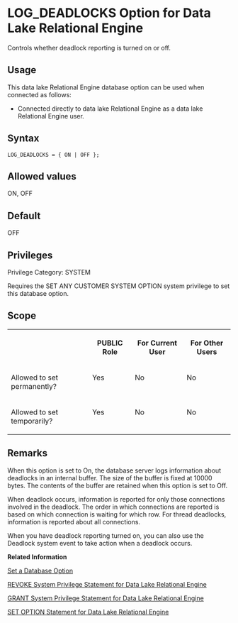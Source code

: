 <!-- loioa31c5ce584f21015bb89fdbcca8c9910 -->

# LOG\_DEADLOCKS Option for Data Lake Relational Engine

Controls whether deadlock reporting is turned on or off.



<a name="loioa31c5ce584f21015bb89fdbcca8c9910__section_d5v_fkr_znb"/>

## Usage

This data lake Relational Engine database option can be used when connected as follows:

-   Connected directly to data lake Relational Engine as a data lake Relational Engine user.



<a name="loioa31c5ce584f21015bb89fdbcca8c9910__section_z42_4vs_lrb"/>

## Syntax

```
LOG_DEADLOCKS = { ON | OFF };
```



## Allowed values

ON, OFF



## Default

OFF



<a name="loioa31c5ce584f21015bb89fdbcca8c9910__section_eym_3fc_3qb"/>

## Privileges

Privilege Category: SYSTEM

Requires the SET ANY CUSTOMER SYSTEM OPTION system privilege to set this database option.



## Scope


<table>
<tr>
<th valign="top">

 

</th>
<th valign="top">

PUBLIC Role

</th>
<th valign="top">

For Current User

</th>
<th valign="top">

For Other Users

</th>
</tr>
<tr>
<td valign="top">

Allowed to set permanently?

</td>
<td valign="top">

Yes

</td>
<td valign="top">

No

</td>
<td valign="top">

No

</td>
</tr>
<tr>
<td valign="top">

Allowed to set temporarily?

</td>
<td valign="top">

Yes

</td>
<td valign="top">

No

</td>
<td valign="top">

No

</td>
</tr>
</table>



## Remarks

When this option is set to On, the database server logs information about deadlocks in an internal buffer. The size of the buffer is fixed at 10000 bytes. The contents of the buffer are retained when this option is set to Off.

When deadlock occurs, information is reported for only those connections involved in the deadlock. The order in which connections are reported is based on which connection is waiting for which row. For thread deadlocks, information is reported about all connections.

When you have deadlock reporting turned on, you can also use the Deadlock system event to take action when a deadlock occurs.

**Related Information**  


[Set a Database Option](set-a-database-option-0dcb893.md "You set options with the SET OPTION statement.")

[REVOKE System Privilege Statement for Data Lake Relational Engine](../080-sql-statements/revoke-system-privilege-statement-for-data-lake-relational-engine-a3eadda.md "Removes specific system privileges from specific users and the right to administer the privilege.")

[GRANT System Privilege Statement for Data Lake Relational Engine](../080-sql-statements/grant-system-privilege-statement-for-data-lake-relational-engine-a3dfcb0.md "Grants specific system privileges to users or roles, with or without administrative rights.")

[SET OPTION Statement for Data Lake Relational Engine](../080-sql-statements/set-option-statement-for-data-lake-relational-engine-a625da7.md "Changes options that affect the behavior of the database and its compatibility with Transact-SQL. Setting the value of an option can change the behavior for all users or an individual user, in either a temporary or permanent scope.")

